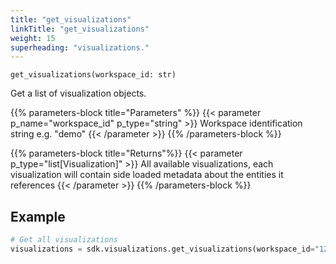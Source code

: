 ```yaml
---
title: "get_visualizations"
linkTitle: "get_visualizations"
weight: 15
superheading: "visualizations."
---
```


``get_visualizations(workspace_id: str)``

Get a list of visualization objects.

{{% parameters-block title="Parameters" %}}
{{< parameter p_name="workspace_id" p_type="string" >}}
Workspace identification string e.g. "demo"
{{< /parameter >}}
{{% /parameters-block %}}

{{% parameters-block title="Returns"%}}
{{< parameter p_type="list[Visualization]" >}}
All available visualizations, each visualization will contain side loaded metadata about the entities it references
{{< /parameter >}}
{{% /parameters-block %}}

## Example

```python
# Get all visualizations
visualizations = sdk.visualizations.get_visualizations(workspace_id="123")
```
